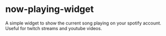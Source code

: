 # now-playing-widget
A simple widget to show the current song playing on your spotify account. Useful for twitch streams and youtube videos.
